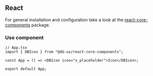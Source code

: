 ## React

For general installation and configuration take a look at the [react-core-components](https://www.npmjs.com/package/@db-ux/react-core-components) package.

### Use component

```tsx App.tsx
// App.tsx
import { DBIcon } from "@db-ux/react-core-components";

const App = () => <DBIcon icon="x_placeholder">Icon</DBIcon>;

export default App;
```

